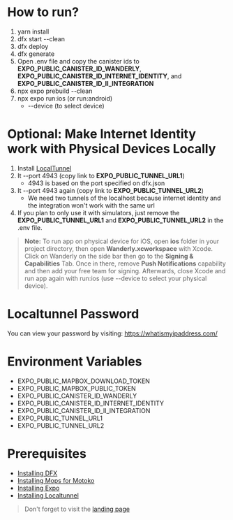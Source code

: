 # How to run?

1. yarn install
2. dfx start --clean
3. dfx deploy
4. dfx generate
5. Open .env file and copy the canister ids to **EXPO_PUBLIC_CANISTER_ID_WANDERLY**, **EXPO_PUBLIC_CANISTER_ID_INTERNET_IDENTITY**, and **EXPO_PUBLIC_CANISTER_ID_II_INTEGRATION**
6. npx expo prebuild --clean
7. npx expo run:ios (or run:android)
   - --device (to select device)

# Optional: Make Internet Identity work with Physical Devices Locally

1. Install [LocalTunnel](https://localtunnel.me)
2. lt --port 4943 (copy link to **EXPO_PUBLIC_TUNNEL_URL1**)
   - 4943 is based on the port specified on dfx.json
3. lt --port 4943 again (copy link to **EXPO_PUBLIC_TUNNEL_URL2**)
   - We need two tunnels of the localhost because internet identity and the integration won't work with the same url
4. If you plan to only use it with simulators, just remove the **EXPO_PUBLIC_TUNNEL_URL1** and **EXPO_PUBLIC_TUNNEL_URL2** in the .env file.

> **Note:** To run app on physical device for iOS, open **ios** folder in your project directory, then open **Wanderly.xcworkspace** with Xcode. Click on Wanderly on the side bar then go to the **Signing & Capabilities** Tab. Once in there, remove **Push Notifications** capability and then add your free team for signing. Afterwards, close Xcode and run app again with run:ios (use --device to select your physical device).

# Localtunnel Password

You can view your password by visiting: https://whatismyipaddress.com/

# Environment Variables

- EXPO_PUBLIC_MAPBOX_DOWNLOAD_TOKEN
- EXPO_PUBLIC_MAPBOX_PUBLIC_TOKEN
- EXPO_PUBLIC_CANISTER_ID_WANDERLY
- EXPO_PUBLIC_CANISTER_ID_INTERNET_IDENTITY
- EXPO_PUBLIC_CANISTER_ID_II_INTEGRATION
- EXPO_PUBLIC_TUNNEL_URL1
- EXPO_PUBLIC_TUNNEL_URL2

# Prerequisites

- [Installing DFX](https://internetcomputer.org/docs/current/developer-docs/getting-started/install/)
- [Installing Mops for Motoko](https://mops.one/docs/install)
- [Installing Expo](https://docs.expo.dev/get-started/installation/)
- [Installing Localtunnel](https://theboroer.github.io/localtunnel-www/)

> Don't forget to visit the [landing page](https://mc6mb-riaaa-aaaan-qmafa-cai.icp0.io/)
